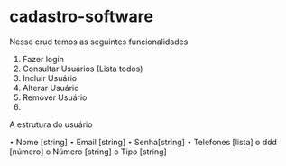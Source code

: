 # cadastro-software
Nesse crud temos as seguintes funcionalidades 
1. Fazer login 
2. Consultar Usuários (Lista todos) 
3. Incluir Usuário 
4. Alterar Usuário 
5. Remover Usuário
6. 
A estrutura do usuário 

• Nome [string] 
• Email [string] 
• Senha[string] 
• Telefones [lista] o ddd [número] o Número [string] o Tipo [string] 
